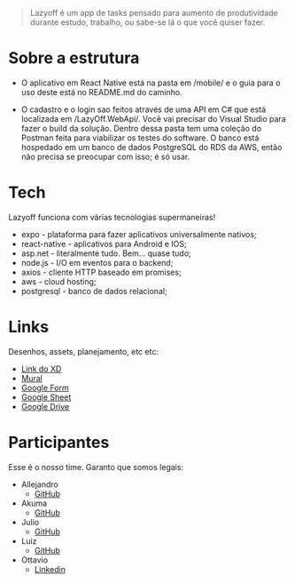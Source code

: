 
> Lazyoff é um app de tasks pensado para 
> aumento de produtividade durante estudo,
> trabalho, ou sabe-se lá o que você quiser fazer. 

# Sobre a estrutura

 - O aplicativo em React Native está na pasta em /mobile/ e o guia para o uso deste está no README.md do caminho.

 - O cadastro e o login sao feitos através de uma API em C# que está localizada em /LazyOff.WebApi/. Você vai precisar do Visual Studio para fazer o build da solução.
 Dentro dessa pasta tem uma coleção do Postman feita para viabilizar os testes do software. O banco está hospedado em um banco de dados PostgreSQL do RDS da AWS,     então não precisa se preocupar com isso; é só usar.

# Tech

Lazyoff funciona com várias tecnologias supermaneiras!

  - expo - plataforma para fazer aplicativos universalmente nativos;
  - react-native - aplicativos para Android e IOS;
  - asp.net - literalmente tudo. Bem... quase tudo;
  - node.js - I/O em eventos para o backend;
  - axios - cliente HTTP baseado em promises;
  - aws - cloud hosting;
  - postgresql - banco de dados relacional;

# Links
 Desenhos, assets, planejamento, etc etc:
  - [Link do XD](https://xd.adobe.com/view/0beeabbb-e22d-4582-8f58-93d84ca50b36-5ebd/)
  - [Mural](https://app.mural.co/invitation/mural/squad35212/1590104264193?sender=otavioguimaraesso3207&key=5f208d0e-0202-4329-8a49-4c4f6eef5e03)
  - [Google Form](https://docs.google.com/forms/d/e/1FAIpQLSePo28TocgJwv9oh-C0wnde9jcytXPOuLxQ66Z0GhebAJ6l-Q/viewform?usp=sf_link)
  - [Google Sheet](https://docs.google.com/spreadsheets/d/1tFXuaBqobhFt3KEzu1ssp8sneprL0E2gK9DBBpxmcLc/edit?usp=sharing)
  - [Google Drive](https://drive.google.com/drive/folders/1-bu_hh20WWHoALKQCwFK91t3L6cXxApW?usp=sharing)

# Participantes
 Esse é o nosso time. Garanto que somos legais:
  - Allejandro
    - [GitHub](https://github.com/Allejandropg)
  - Akuma
    - [GitHub](https://github.com/akumadante)
  - Julio
    - [GitHub](https://github.com/j-bittenbinder)
  - Luiz
    - [GitHub](https://github.com/luizera-36)
  - Ottavio
    - [Linkedin](https://www.linkedin.com/in/osg/)
